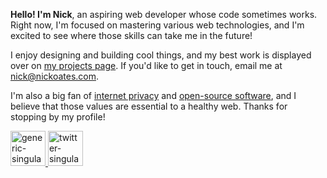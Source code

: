 **Hello! I'm Nick**, an aspiring web developer whose code sometimes works. Right now, I'm focused on mastering various web technologies, and I'm excited to see where those skills can take me in the future!

I enjoy designing and building cool things, and my best work is displayed over on [my projects page](https://nickoates.com/projects). If you'd like to get in touch, email me at [nick@nickoates.com](mailto:nick@nickoates.com).

I'm also a big fan of [internet privacy](https://en.wikipedia.org/wiki/Internet_privacy) and [open-source software](https://en.wikipedia.org/wiki/Free_and_open-source_software), and I believe that those values are essential to a healthy web. Thanks for stopping by my profile!

<a href="https://nickoates.com" aria-label="Visit Nick Oates' website">
  <img
    alt="generic-singular"
    height="56"
    src="https://cdn.jsdelivr.net/npm/@intergrav/devins-badges@3/assets/cozy-minimal/translate/generic-singular_vector.svg"
  />
</a>
<a
  href="https://twitter.com/nickoates_"
  aria-label="Visit Nick Oates on Twitter"
>
  <img
    alt="twitter-singular"
    height="56"
    src="https://cdn.jsdelivr.net/npm/@intergrav/devins-badges@3/assets/cozy-minimal/social/twitter-singular_vector.svg"
  />
</a>
